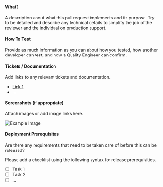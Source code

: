 #### What?

A description about what this pull request implements and its purpose. Try to be detailed and describe any technical details to simplify the job of the reviewer and the individual on production support.

#### How To Test

Provide as much information as you can about how you tested, how another developer can test, and how a Quality Engineer can confirm.

#### Tickets / Documentation

Add links to any relevant tickets and documentation.

- [Link 1](http://example.com)
- ...

#### Screenshots (if appropriate)

Attach images or add image links here.

![Example Image](http://placehold.it/300x200)

#### Deployment Prerequisites

Are there any requirements that need to be taken care of before this can be released? 

Please add a checklist using the following syntax for release prerequisities.

- [ ] Task 1
- [ ] Task 2
- [ ] ...
